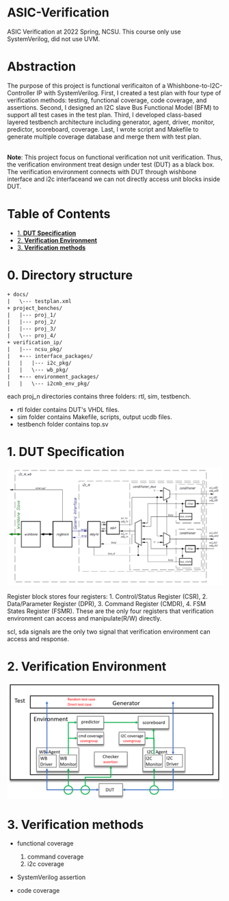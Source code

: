 # ASIC-Verification
ASIC Verification at 2022 Spring, NCSU. This course only use SystemVerilog, did not use UVM.

# Abstraction
The purpose of this project is functional verificaiton of a Whishbone-to-I2C-Controller IP with SystemVerilog. 
First, I created a test plan with four type of verification methods: testing, functional coverage, code coverage, and assertions. Second, I designed an I2C slave Bus Functional Model (BFM) to support all test cases in the test plan. Third, I developed class-based layered testbench architecture including generator, agent, driver, monitor, predictor, scoreboard, coverage. Last, I wrote script and Makefile to generate multiple coverage database and merge them with test plan.

<br>**Note**: This project focus on functional verification not unit verification. Thus, the verification environment treat design under test (DUT) as a black box. The verification environment connects with DUT through wishbone interface and i2c interfaceand we can not directly access unit blocks inside DUT.

# Table of Contents
- [1. **DUT Specification**](#1-dut-specification)
- [2. **Verification Environment**](#2-verification-environment)
- [3. **Verification methods**](#3-verification-methods)

# 0. **Directory structure**

```
+ docs/
|   \--- testplan.xml
+ project_benches/
|   |--- proj_1/
|   |--- proj_2/
|   |--- proj_3/
|   \--- proj_4/
+ verification_ip/
|   |--- ncsu_pkg/
|   +--- interface_packages/
|   |   |--- i2c_pkg/
|   |   \--- wb_pkg/
|   +--- environment_packages/
|   |   \--- i2cmb_env_pkg/
```

each proj_n directories contains three folders: rtl, sim, testbench.
- rtl folder contains DUT's VHDL files.
- sim folder contains Makefile, scripts, output ucdb files.
- testbench folder contains top.sv

# 1. DUT Specification
![hls](./pic/dut_arch.png)

Register block stores four registers: 1. Control/Status Register (CSR), 2. Data/Parameter Register (DPR), 3. Command Register (CMDR), 4. FSM States Register (FSMR).
These are the only four registers that verification environment can access and manipulate(R/W) directly.

scl, sda signals are the only two signal that verification environment can access and response.

# 2. Verification Environment
![hls](./pic/ver_arch.png)

# 3. Verification methods

- functional coverage

    1. command coverage
    2. i2c coverage

- SystemVerilog assertion

- code coverage
